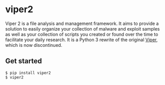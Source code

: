 # viper2

Viper 2 is a file analysis and management framework. It aims to provide a solution to easily organize your collection of malware and exploit samples as well as your collection of scripts you created or found over the time to facilitate your daily research. It is a Python 3 rewrite of the original [Viper](https://github.com/viper-framework/viper), which is now discontinued.

## Get started

```
$ pip install viper2
$ viper2
```
